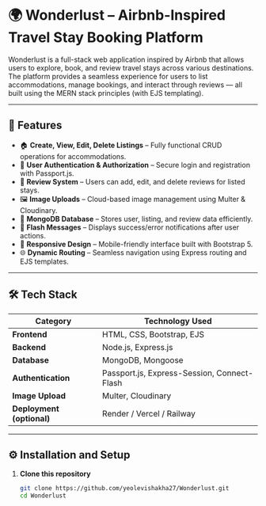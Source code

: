 # 🌍 Wonderlust – Airbnb-Inspired Travel Stay Booking Platform

Wonderlust is a full-stack web application inspired by Airbnb that allows users to explore, book, and review travel stays across various destinations.  
The platform provides a seamless experience for users to list accommodations, manage bookings, and interact through reviews — all built using the MERN stack principles (with EJS templating).

---

## 🚀 Features

- 🏠 **Create, View, Edit, Delete Listings** – Fully functional CRUD operations for accommodations.  
- 👤 **User Authentication & Authorization** – Secure login and registration with Passport.js.  
- 💬 **Review System** – Users can add, edit, and delete reviews for listed stays.  
- 🖼️ **Image Uploads** – Cloud-based image management using Multer & Cloudinary.  
- 💾 **MongoDB Database** – Stores user, listing, and review data efficiently.  
- 🔔 **Flash Messages** – Displays success/error notifications after user actions.  
- 📱 **Responsive Design** – Mobile-friendly interface built with Bootstrap 5.  
- 🌐 **Dynamic Routing** – Seamless navigation using Express routing and EJS templates.

---

## 🛠️ Tech Stack

| Category | Technology Used |
|-----------|----------------|
| **Frontend** | HTML, CSS, Bootstrap, EJS |
| **Backend** | Node.js, Express.js |
| **Database** | MongoDB, Mongoose |
| **Authentication** | Passport.js, Express-Session, Connect-Flash |
| **Image Upload** | Multer, Cloudinary |
| **Deployment (optional)** | Render / Vercel / Railway |

---

## ⚙️ Installation and Setup

1. **Clone this repository**
   ```bash
   git clone https://github.com/yeolevishakha27/Wonderlust.git
   cd Wonderlust
